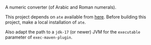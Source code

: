 A numeric converter (of Arabic and Roman numerals).

This project depends on `ate` available from
[here](https://bitbucket.org/zzzyxwvut/ate.git "here").
Before building this project, make a local installation of `ate`.

Also adapt the path to a `jdk-17` (or newer) JVM for
the `executable` parameter of `exec-maven-plugin`.
